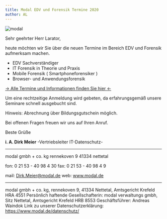 ```yaml
---
title: Modal EDV und Forensik Termine 2020
author: AL
---
```

![modal](https://www.modal.de/site/assets/files/8054/kopfzeile-2.jpg)

Sehr geehrter Herr Larator,
 
heute möchten wir Sie über die neuen Termine im Bereich EDV und Forensik aufmerksam machen.

* EDV Sachverständiger
* IT Forensik in Theorie und Praxis
* Mobile Forensik ( Smartphoneforensiker )
* Browser- und Anwendungsforensik

[-> Alle Termine und Informationen finden Sie hier <-](https://www.modal.de/mail/63223883832k32/)
 
Um eine rechtzeitige Anmeldung wird gebeten, da erfahrungsgemäß unsere Seminare schnell ausgebucht sind.
 
Hinweis: Abrechnung über Bildungsgutschein möglich.
 
Bei offenen Fragen freuen wir uns auf Ihren Anruf.
 
Beste Grüße
 
**i. A. Dirk Meier**
-Vertriebsleiter IT-Datenschutz-

___
modal gmbh + co. kg
rennekoven 9
41334 nettetal
 
fon:    0 21 53 - 40 98 4 30
fax:    0 21 53 - 40 98 4 9
 
mail:  Dirk.Meier@modal.de
web:   www.modal.de
 
___
modal gmbh + co. kg, rennekoven 9, 41334 Nettetal, Amtsgericht Krefeld HRA 4551
Persönlich haftende Gesellschafterin: modal verwaltungs gmbh, Sitz Nettetal, Amtsgericht Krefeld HRB 8553
Geschäftsführer: Andreas Waindok
Link zu unserer Datenschutzerklärung: https://www.modal.de/datenschutz/
